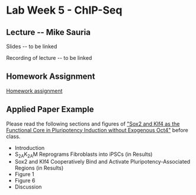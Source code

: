# Lab Week 5 - ChIP-Seq

## Lecture -- Mike Sauria

Slides -- to be linked

Recording of lecture -- to be linked

## Homework Assignment

[Homework assignment](https://bxlab.github.io/cmdb-quantbio/assignments/lab/ChIP-seq/assignment/)

## Applied Paper Example

Please read the following sections and figures of ["Sox2 and Klf4 as the Functional Core in Pluripotency Induction without Exogenous Oct4"](https://pubmed.ncbi.nlm.nih.gov/31722212/) before class.

<ul>
  <li>Introduction</li>
  <li>S<sub>2A</sub>K<sub>2A</sub>M Reprograms Fibroblasts into iPSCs (in Results)</li>
  <li>Sox2 and Klf4 Cooperatively Bind and Activate Pluripotency-Associated Regions (in Results)</li>
  <li>Figure 1</li>
  <li>Figure 6</li>
  <li>Discussion</li>
</ul>
